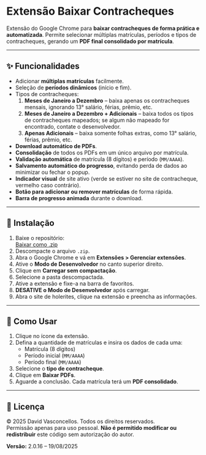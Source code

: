 # Extensão Baixar Contracheques

Extensão do Google Chrome para **baixar contracheques de forma prática e automatizada**. Permite selecionar múltiplas matrículas, períodos e tipos de contracheques, gerando um **PDF final consolidado por matrícula**.

---

## ✨ Funcionalidades

- Adicionar **múltiplas matrículas** facilmente.
- Seleção de **períodos dinâmicos** (início e fim).
- Tipos de contracheques:
  1. **Meses de Janeiro a Dezembro** – baixa apenas os contracheques mensais, ignorando 13° salário, férias, prêmio, etc.
  2. **Meses de Janeiro a Dezembro + Adicionais** – baixa todos os tipos de contracheques mapeados; se algum não mapeado for encontrado, contate o desenvolvedor.
  3. **Apenas Adicionais** – baixa somente folhas extras, como 13° salário, férias, prêmio, etc.
- **Download automático de PDFs**.
- **Consolidação** de todos os PDFs em um único arquivo por matrícula.
- **Validação automática** de matrícula (8 dígitos) e período (`MM/AAAA`).
- **Salvamento automático do progresso**, evitando perda de dados ao minimizar ou fechar o popup.
- **Indicador visual** de site ativo (verde se estiver no site de contracheque, vermelho caso contrário).
- **Botão para adicionar ou remover matrículas** de forma rápida.
- **Barra de progresso animada** durante o download.

---

## 🚀 Instalação

1. Baixe o repositório:  
   [Baixar como .zip](https://github.com/davidvasconcellos/Baixar_Holarites/archive/refs/heads/main.zip)
2. Descompacte o arquivo `.zip`.
3. Abra o Google Chrome e vá em **Extensões > Gerenciar extensões**.
4. Ative o **Modo de Desenvolvedor** no canto superior direito.
5. Clique em **Carregar sem compactação**.
6. Selecione a pasta descompactada.
7. Ative a extensão e fixe-a na barra de favoritos.
8. **DESATIVE o Modo de Desenvolvedor** após carregar.
9. Abra o site de holerites, clique na extensão e preencha as informações.

---

## 📝 Como Usar

1. Clique no ícone da extensão.
2. Defina a quantidade de matrículas e insira os dados de cada uma:
   - Matrícula (8 dígitos)
   - Período inicial (`MM/AAAA`)
   - Período final (`MM/AAAA`)
3. Selecione o **tipo de contracheque**.
4. Clique em **Baixar PDFs**.
5. Aguarde a conclusão. Cada matrícula terá um **PDF consolidado**.

---

## 📄 Licença

© 2025 David Vasconcellos. Todos os direitos reservados.  
Permissão apenas para uso pessoal. **Não é permitido modificar ou redistribuir** este código sem autorização do autor.

**Versão:** 2.0.16 – 19/08/2025
